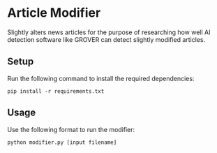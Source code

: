 # Article Modifier
Slightly alters news articles for the purpose of researching how well AI detection software like GROVER can detect slightly modified articles.

## Setup
Run the following command to install the required dependencies:
```
pip install -r requirements.txt
```

## Usage
Use the following format to run the modifier:
```
python modifier.py [input filename]
```

